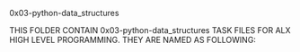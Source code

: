 0x03-python-data_structures

THIS FOLDER CONTAIN 0x03-python-data_structures TASK FILES FOR ALX HIGH LEVEL PROGRAMMING. THEY ARE NAMED AS FOLLOWING: 



